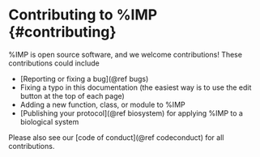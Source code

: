 Contributing to %IMP {#contributing}
====================

%IMP is open source software, and we welcome contributions! These contributions
could include
 - [Reporting or fixing a bug](@ref bugs)
 - Fixing a typo in this documentation (the easiest way is to use the edit
   button at the top of each page)
 - Adding a new function, class, or module to %IMP
 - [Publishing your protocol](@ref biosystem) for applying %IMP to a biological system

Please also see our [code of conduct](@ref codeconduct) for all contributions.
